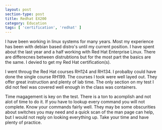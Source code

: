 ```yaml
---
layout: post
section-type: post
title: Redhat EX200
category: Education
tags: [ 'certification', 'redhat' ]
---
```


<i class="fa fa-brands fa-redhat floatimageleft" style="color: red; font-size: 200px;" ></i>I have been working in linux systems for many years.  Most my experience has been with debian based distro's until my current position.  I have spent about the last year and a half working with Red Hat Enterprise Linux.  There are differecnes between distrubtions but for the most part the basics are the same.  I devied to get my Red Hat certification(s). 

I went throug the Red Hat courses RH124 and RH134.  I probalby could have done the single course RH199.  The courses I took were well layed out.  They offer great instruction and plenty of lab time.  The only section on my test I did not feel was covered well enough in the class was containers.

Time magagement is key on the test.  There is a ton to acomplish and not alot of time to do it.  If you have to lookup every command you will not complete.  Know your commands fairly well.  They may be some obscurities about switches you may need and a quick scan of the man page can help, but I would not reply on looking everything up.  Take your time and have plenty of practice.